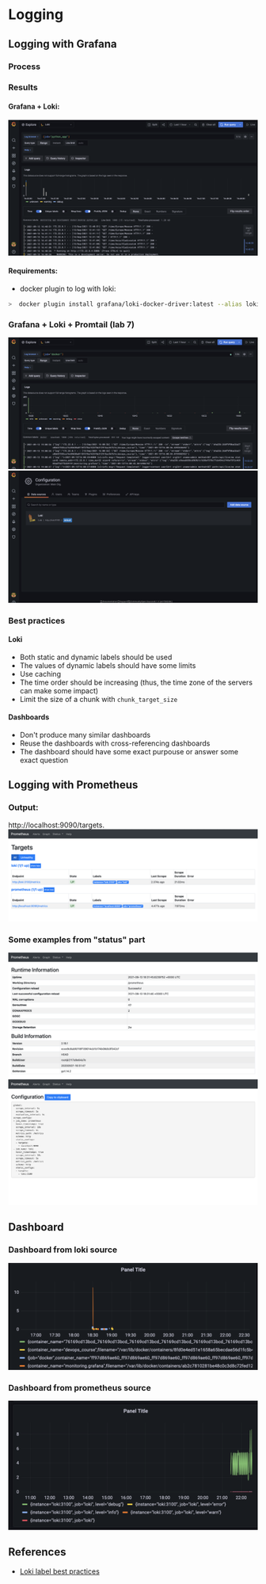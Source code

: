 # Logging
## Logging with Grafana

### Process

### Results
#### Grafana + Loki:
![Grafana dashboard with logs](./media/loki__grafana.png)
#### Requirements:
- docker plugin to log with loki:
```bash
>  docker plugin install grafana/loki-docker-driver:latest --alias loki --grant-all-permissions
```
### Grafana + Loki + Promtail (lab 7)
![Grafana dashboard with logs](./media/loki__grafana__promtail.png)
![Grafana dashboard with logs](./media/loki.png)

### Best practices
    
#### Loki
- Both static and dynamic labels should be used
- The values of dynamic labels should have some limits
- Use caching
- The time order should be increasing (thus, the time zone of the servers can make some impact)
- Limit the size of a chunk with `chunk_target_size`

#### Dashboards
- Don't produce many similar dashboards
- Reuse the dashboards with cross-referencing dashboards
- The dashboard should have some exact purpouse or answer some exact question

## Logging with Prometheus
### Output:
http://localhost:9090/targets.
![The loki and prometheus targets are up](./media/prometheus_start.png)
### Some examples from "status" part
![Runtime and Build information](./media/status1.png)
![Configuration](./media/status2.png)

## Dashboard
### Dashboard from loki source
![Some colorful dots](./media/loki__based.png)
### Dashboard from prometheus source
![Some colorful lines](./media/prometheus__based.png)
## References
- [Loki label best practices](https://grafana.com/docs/loki/latest/best-practices/)